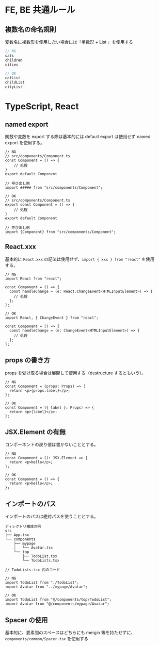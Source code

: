 # FE, BE 共通ルール

## 複数名の命名規則

変数名に複数形を使用したい場合には「単数形 + List 」を使用する

```go
// NG
cats
children
cities

// OK
catList
childList
cityList
```

# TypeScript, React

## named export

関数や変数を export する際は基本的には default export は使用せず named export を使用する。

```tsx
// NG
// src/components/Component.ts
const Component = () => {
	// 処理
}
export default Component

// 呼び出し側
import ##### from "src/components/Component";

// OK
// src/components/Component.ts
export const Component = () => {
	// 処理
}
export default Component

// 呼び出し側
import {Component} from "src/components/Component";

```

## React.xxx

基本的に `React.xxx` の記法は使用せず、`import { xxx } from "react"` を使用する。

```tsx
// NG
import React from "react";

const Component = () => {
  const handleChange = (e: React.ChangeEvent<HTMLInputElement>) => {
    // 処理
  };
};

// OK
import React, { ChangeEvent } from "react";

const Component = () => {
  const handleChange = (e: ChangeEvent<HTMLInputElement>) => {
    // 処理
  };
};
```

## props の書き方

props を受け取る場合は展開して使用する（destructure するともいう）。

```tsx
// NG
const Component = (props: Props) => {
  return <p>{props.label}</p>;
};

// OK
const Component = ({ label }: Props) => {
  return <p>{label}</p>;
};
```

## JSX.Element の有無

コンポーネントの戻り値は書かないこととする。

```tsx
// NG
const Component = (): JSX.Element => {
  return <p>hello</p>;
};

// OK
const Component = () => {
  return <p>hello</p>;
};
```

## インポートのパス

インポートのパスは絶対パスを使うこととする。

```
ディレクトリ構成の例
src
├── App.tsx
└── components
    ├── mypage
    │   └── Avatar.tsx
    └── top
        ├── TodoList.tsx
        └── TodoLists.tsx
```

```tsx
// TodoLists.tsx 内のコード

// NG
import TodoList from "./TodoList";
import Avatar from "../mypage/Avatar";

// OK
import TodoList from "@/components/top/TodoList";
import Avatar from "@/components/mypage/Avatar";
```

## Spacer の使用

基本的に、要素間のスペースはどちらにも mergin 等を持たせずに、`components/common/Spacer.tsx` を使用する
